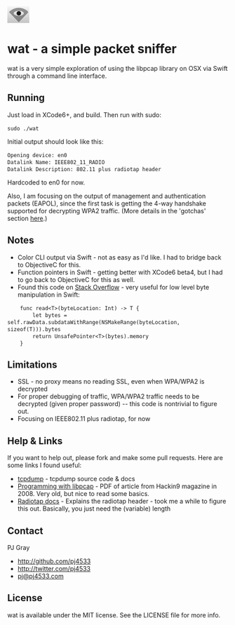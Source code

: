 ![](wifi_eye.png)
# wat - a simple packet sniffer
wat is a very simple exploration of using the libpcap library on OSX via Swift through a command line interface.

## Running
Just load in XCode6+, and build.   Then run with sudo:
```
sudo ./wat
```

Initial output should look like this:

```
Opening device: en0
Datalink Name: IEEE802_11_RADIO
Datalink Description: 802.11 plus radiotap header
```

Hardcoded to en0 for now.  

Also, I am focusing on the output of management and authentication packets (EAPOL), since the first task is getting the 4-way handshake supported for decrypting WPA2 traffic. (More details in the 'gotchas' section [here](http://wiki.wireshark.org/HowToDecrypt802.11).)


## Notes
* Color CLI output via Swift - not as easy as I'd like.  I had to bridge back to ObjectiveC for this.
* Function pointers in Swift - getting better with XCode6 beta4, but I had to go back to ObjectiveC for this as well.
* Found this code on [Stack Overflow](http://stackoverflow.com/questions/24067085/pointers-pointer-arithmetic-and-raw-data-in-swift) - very useful for low level byte manipulation in Swift:

```
    func read<T>(byteLocation: Int) -> T {
        let bytes = self.rawData.subdataWithRange(NSMakeRange(byteLocation, sizeof(T))).bytes
        return UnsafePointer<T>(bytes).memory
    }
```

## Limitations
* SSL - no proxy means no reading SSL, even when WPA/WPA2 is decrypted
* For proper debugging of traffic, WPA/WPA2 traffic needs to be decrypted (given proper password) -- this code is nontrivial to figure out.  
* Focusing on IEEE802.11 plus radiotap, for now

## Help & Links
If you want to help out, please fork and make some pull requests.  Here are some links I found useful:
* [tcpdump](http://www.tcpdump.org) - tcpdump source code &  docs
* [Programming with libpcap](http://recursos.aldabaknocking.com/libpcapHakin9LuisMartinGarcia.pdf) - PDF of article from Hackin9 magazine in 2008.  Very old, but nice to read some basics.
* [Radiotap docs](http://www.radiotap.org) - Explains the radiotap header - took me a while to figure this out.  Basically, you just need the (variable) length

## Contact

PJ Gray

- http://github.com/pj4533
- http://twitter.com/pj4533
- pj@pj4533.com

## License

wat is available under the MIT license. See the LICENSE file for more info.

